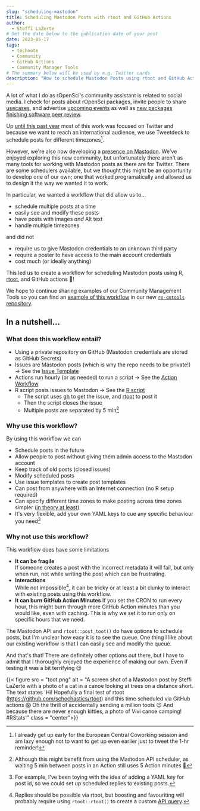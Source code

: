 ```yaml
---
slug: "scheduling-mastodon"
title: Scheduling Mastodon Posts with rtoot and GitHub Actions
author:
  - Steffi LaZerte
# Set the date below to the publication date of your post
date: 2023-05-17
tags:
  - technote
  - Community
  - GitHub Actions
  - Community Manager Tools
# The summary below will be used by e.g. Twitter cards
description: "How to schedule Mastodon Posts using rtoot and GitHub Actions"
---
```


A lot of what I do as rOpenSci's community assistant is related to social media.
I check for posts about rOpenSci packages, invite people to share [usecases](/usecases),
and advertise [upcoming events](/events) as well as 
[new packages finishing software peer review](/software-review).

Up [until this past year](/blog/2022/11/16/mastodon-en/) most of this work was 
focused on Twitter and because we want to reach an international audience, 
we use Tweetdeck to schedule posts for different timezones[^1]. 

[^1]: I already get up early for the European Central Coworking session and am 
lazy enough not to want to get up even earlier just to tweet the 1-hr reminder!

However, we're also now developing a [presence on Mastodon](https://hachyderm.io/@rOpenSci).
We've enjoyed exploring this new community, but unfortunately there aren't as many tools for working with
Mastodon posts as there are for Twitter. There are some schedulers available, 
but we thought this might be an opportunity to develop one of our own; 
one that worked programatically and allowed us to design it the way we wanted it to work. 

In particular, we wanted a workflow that did allow us to...

- schedule multiple posts at a time
- easily see and modify these posts
- have posts with images *and* Alt text
- handle multiple timezones

and did not

- require us to give Mastodon credentials to an unknown third party
- require a poster to have access to the main account credentials
- cost much (or ideally anything)

This led us to create a workflow for scheduling Mastodon posts using R, 
[rtoot](https://schochastics.github.io/rtoot), and GitHub actions 🎉!

We hope to continue sharing examples of our Community Management Tools so you
can find an 
[example of this workflow](https://github.com/ropensci-org/ro-cmtoolkit/tree/main/scheduled_socials_example) 
in our new 
[`ro-cmtools` repository](https://github.com/ropensci-org/ro-cmtoolkit/). 

## In a nutshell...

### What does this workflow entail?
- Using a private repository on GitHub (Mastodon credentials are stored as GitHub Secrets)
- Issues are Mastodon posts (which is why the repo needs to be private!) -> See the [Issue Template](https://github.com/ropensci-org/ro-cmtoolkit/blob/main/scheduled_socials_example/.github/ISSUE_TEMPLATE/schedule-post.md)
- Actions run hourly (or as needed) to run a script  -> See the [Action Workflow](https://github.com/ropensci-org/ro-cmtoolkit/blob/main/scheduled_socials_example/.github/workflows/schedule_posts.yaml)
- R script posts issues to Mastodon  -> See the [R script](https://github.com/ropensci-org/ro-cmtoolkit/blob/main/scheduled_socials_example/schedule_posts.R)
  - The script uses [gh](https://gh.r-lib.org/) to get the issue, 
    and [rtoot](https://schochastics.github.io/rtoot) to post it
  - Then the script closes the issue
  - Multiple posts are separated by 5 min[^2]

[^2]: Although this might benefit from using the Mastodon API scheduler, as
waiting 5 min between posts in an Action still uses 5 Action minutes 🤔

### Why use this workflow?

By using this workflow we can 

- Schedule posts in the future
- Allow people to post without giving them admin access to the Mastodon account
- Keep track of old posts (closed issues)
- Modify scheduled posts
- Use issue templates to create post templates
- Can post from anywhere with an Internet connection (no R setup required)
- Can specify different time zones to make posting across time zones simpler ([in theory at least](https://fosstodon.org/@ropensci/109458205543474658))
- It's very flexible, add your own YAML keys to cue any specific behaviour you need[^3]

[^3]: For example, I've been toying with the idea of adding a YAML key for post id, 
so we could set up scheduled replies to existing posts.

### Why not use this workflow?

This workflow does have some limitations

- **It can be fragile**   
  If someone creates a post with the incorrect metadata it will fail, 
  but only when run, not while writing the post which can be frustrating. 
- **Interactions**  
  While not impossible[^4], it can be tricky or at least a bit clunky to 
  interact with existing posts using this workflow.
- **It can burn GitHub Action Minutes**
  If you set the CRON to run every hour, this might burn through more GitHub
  Action minutes than you would like, even with caching. This is why we set it
  to run only on specific hours that we need.

[^4]: Replies should be possible via rtoot, but boosting and favouriting will
probably require using `rtoot::rtoot()` to create a custom 
[API query](https://docs.joinmastodon.org/methods/statuses/).


The Mastodon API and `rtoot::post_toot()` do have options to schedule posts, 
but I'm unclear how easy it is to see the queue. One thing I like about our
existing workflow is that I can easily see and modify the queue.

And that's that! There are definitely other options out there, but I have to admit that
I thoroughly enjoyed the experience of making our own. Even if testing it was a 
bit terrifying 😉

{{< figure src = "toot.png" alt = "A screen shot of a Mastodon post by Steffi LaZerte 
with a photo of a cat in a canoe looking at trees on a distance short. The 
text states 'Hi! Hopefully a final test of rtoot (https://github.com/schochastics/rtoot) 
and this time scheduled via GitHub actions 😱 
Oh the thrill of accidentally sending a million toots 😉 
And because there are never enough kitties, a photo of Vivi canoe camping!
#RStats'" 
class = "center">}}





